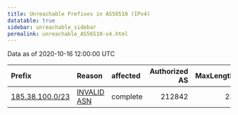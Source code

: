 ```yaml
---
title: Unreachable Prefixes in AS56510 (IPv4)
datatable: true
sidebar: unreachable_sidebar
permalink: unreachable_AS56510-v4.html
---
```


Data as of 2020-10-16 12:00:00 UTC


<div class="datatable-begin"></div>

| Prefix                                                   | Reason                                                                                                 | affected   |   Authorized AS |   MaxLength | Anchor                                         |   unreachable /24s |
|:---------------------------------------------------------|:-------------------------------------------------------------------------------------------------------|:-----------|----------------:|------------:|:-----------------------------------------------|-------------------:|
| [185.38.100.0/23](https://stat.ripe.net/185.38.100.0/23) | [INVALID ASN](https://rpki-validator.ripe.net/announcement-preview?asn=AS56510&prefix=185.38.100.0/23) | complete   |          212842 |          23 | [RIPE](unreachable_RIPE_NCC_RPKI_Root-v4.html) |                  2 |

<div class="datatable-end"></div>